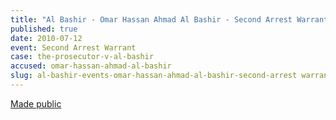 ```yaml
---
title: "Al Bashir - Omar Hassan Ahmad Al Bashir - Second Arrest Warrant "
published: true
date: 2010-07-12
event: Second Arrest Warrant
case: the-prosecutor-v-al-bashir
accused: omar-hassan-ahmad-al-bashir
slug: al-bashir-events-omar-hassan-ahmad-al-bashir-second-arrest warrant
---
```


[Made public](http://www.icc-cpi.int/iccdocs/doc/doc907140.pdf)

